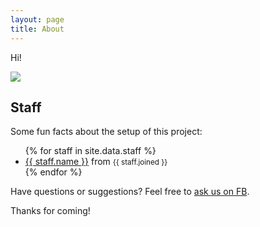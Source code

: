 ```yaml
---
layout: page
title: About
---
```


<p class="message">
  Hi!
</p>
<div class="hero">
<img src="{{ site.baseurl }}/public/img/baka.jpg">
</div>

## Staff

Some fun facts about the setup of this project:
<ul>
{% for staff in site.data.staff %}
  <li>
	<a href="https://facebook.com/{{ staff.facebook }}" alt="{{ staff.name }}" target="_blank">{{ staff.name }}</a>
    from <small>{{ staff.joined }}</small>
  </li>
{% endfor %}
</ul>

Have questions or suggestions? Feel free to [ask us on FB](https://facebook.com/WireSubs).

Thanks for coming!
